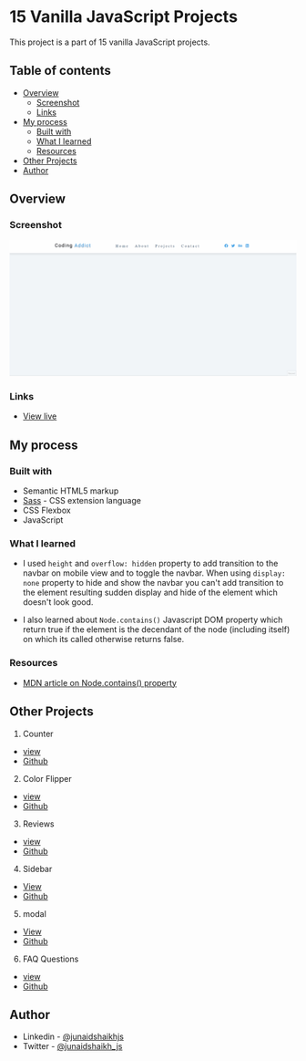 # 15 Vanilla JavaScript Projects

This project is a part of 15 vanilla JavaScript projects.

## Table of contents

- [Overview](#overview)
  - [Screenshot](#screenshot)
  - [Links](#links)
- [My process](#my-process)
  - [Built with](#built-with)
  - [What I learned](#what-i-learned)
  - [Resources](#resources)
- [Other Projects](#other-projects)
- [Author](#author)

## Overview

### Screenshot

![preview of project](./preview.gif)

### Links

- [View live](https://junaidshaikh-js.github.io/navbar/)

## My process

### Built with

- Semantic HTML5 markup
- [Sass](https://sass-lang.com/) - CSS extension language
- CSS Flexbox
- JavaScript

### What I learned

- I used `height` and `overflow: hidden` property to add transition to the navbar on mobile view and to toggle the navbar. When using ```display: none``` property to hide and show the navbar you can't add transition to the element resulting sudden display and hide of the element which doesn't look good.

- I also learned about `Node.contains()` Javascript DOM property which return true if the element is the decendant of the node (including itself) on which its called otherwise returns false.

### Resources

- [MDN article on Node.contains() property](https://developer.mozilla.org/en-US/docs/Web/API/Node/contains)

## Other Projects

1. Counter

- [view](https://junaidshaikh-js.github.io/counter/)
- [Github](https://github.com/junaidshaikh-js/counter)

2. Color Flipper

- [view](https://junaidshaikh-js.github.io/color-flipper/)
- [Github](https://github.com/junaidshaikh-js/color-flipper)

3. Reviews

- [view](https://junaidshaikh-js.github.io/reviews/)
- [Github](https://github.com/junaidshaikh-js/reviews)

4. Sidebar

- [View](https://junaidshaikh-js.github.io/sidebar/)
- [Github](https://github.com/junaidshaikh-js/sidebar)

5. modal

- [View](https://junaidshaikh-js.github.io/modal/)
- [Github](https://github.com/junaidshaikh-js/modal)

6. FAQ Questions

- [view](https://junaidshaikh-js.github.io/faq-questions/)
- [Github](https://github.com/junaidshaikh-js/faq-questions)

## Author

- Linkedin - [@junaidshaikhjs](https://www.linkedin.com/in/junaidshaikhjs/)
- Twitter - [@junaidshaikh_js](https://twitter.com/junaidshaikh_js)
